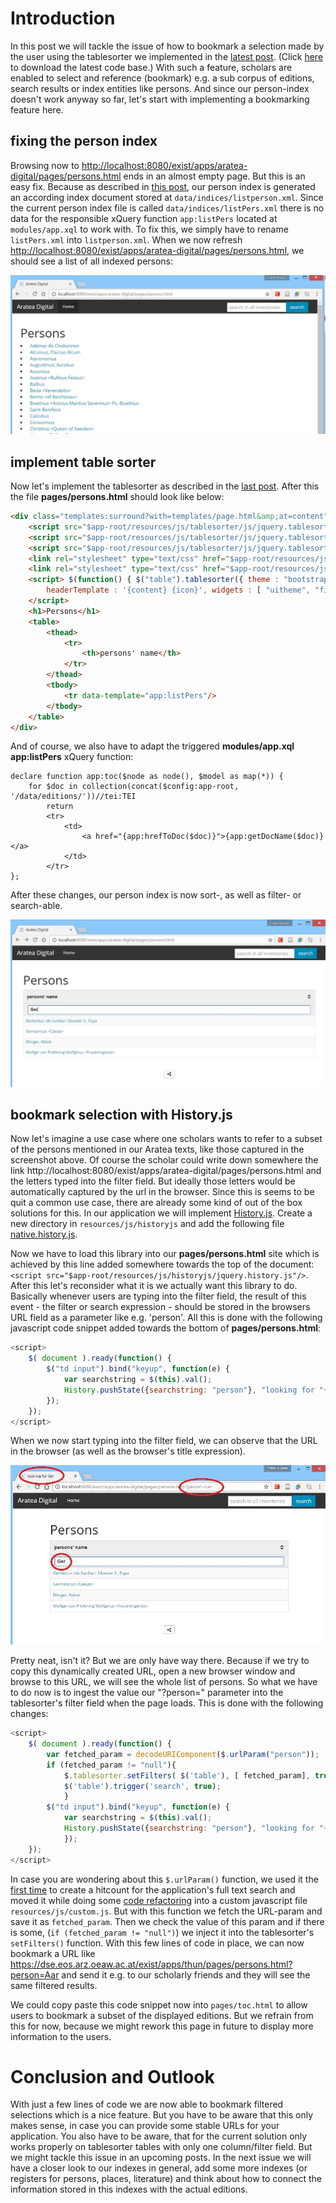 # Introduction

In this post we will tackle the issue of how to bookmark a selection made by the user using the tablesorter we implemented in the [latest post](../part-2-a-customizable-table-of-content/). (Click [here](https://github.com/csae8092/posts/raw/master/pimp-de-web-app/downloads/part-2/aratea-digital-0.1.xar) to download the latest code base.)
With such a feature, scholars are enabled to select and reference (bookmark) e.g. a sub corpus of editions, search results or index entities like persons. And since our person-index doesn't work anyway so far, let's start with implementing a bookmarking feature here.

## fixing the person index

Browsing now to [http://localhost:8080/exist/apps/aratea-digital/pages/persons.html](http://localhost:8080/exist/apps/aratea-digital/pages/persons.html) ends in an almost empty page. But this is an easy fix. Because as described in [this post](../part-7-index-based-search/), our person index is generated an according index document stored at `data/indices/listperson.xml`. Since the current person index file is called `data/indices/listPers.xml` there is no data for the responsible xQuery function `app:listPers` located at `modules/app.xql` to work with.
To fix this, we simply have to rename `listPers.xml` into `listperson.xml`. When we now refresh [http://localhost:8080/exist/apps/aratea-digital/pages/persons.html](http://localhost:8080/exist/apps/aratea-digital/pages/persons.html), we should see a list of all indexed persons: 

![image alt text](https://raw.githubusercontent.com/csae8092/posts/master/pimp-de-web-app/images/part-3/image_0.jpg)

## implement table sorter

Now let's implement the tablesorter as described in the [last post](../part-2-a-customizable-table-of-content/). After this the file **pages/persons.html** should look like below: 

```html
<div class="templates:surround?with=templates/page.html&amp;at=content">
    <script src="$app-root/resources/js/tablesorter/js/jquery.tablesorter.js"/>
    <script src="$app-root/resources/js/tablesorter/js/jquery.tablesorter.widgets.js"/>
    <script src="$app-root/resources/js/tablesorter/js/jquery.tablesorter.pager.js"/>
    <link rel="stylesheet" type="text/css" href="$app-root/resources/js/tablesorter/css/theme.bootstrap.css"/>
    <link rel="stylesheet" type="text/css" href="$app-root/resources/js/tablesorter/css/jquery.tablesorter.pager.css"/>
    <script> $(function() { $("table").tablesorter({ theme : "bootstrap", widthFixed: false,
        headerTemplate : '{content} {icon}', widgets : [ "uitheme", "filter", "zebra" ], filter_cssFilter: "form-control", }) }); 
    </script>
    <h1>Persons</h1>
    <table>
        <thead>
            <tr>
                <th>persons' name</th>
            </tr>
        </thead>
        <tbody>
            <tr data-template="app:listPers"/>
        </tbody>
    </table>
</div>
```

And of course, we also have to adapt the triggered **modules/app.xql app:listPers** xQuery function:

```xquery
declare function app:toc($node as node(), $model as map(*)) {
    for $doc in collection(concat($config:app-root, '/data/editions/'))//tei:TEI
        return
        <tr>
            <td>
                <a href="{app:hrefToDoc($doc)}">{app:getDocName($doc)}</a>
            </td>
        </tr>   
};
```

After these changes, our person index is now sort-, as well as filter- or search-able. 

![image alt text](https://raw.githubusercontent.com/csae8092/posts/master/pimp-de-web-app/images/part-3/image_1.jpg)

## bookmark selection with History.js

Now let's imagine a use case where one scholars wants to refer to a subset of the persons mentioned in our Aratea texts, like those captured in the screenshot above. Of course the scholar could write down somewhere the link http://localhost:8080/exist/apps/aratea-digital/pages/persons.html and the letters typed into the filter field. But ideally those letters would be automatically captured by the url in the browser. 
Since this is seems to be quit a common use case, there are already some kind of out of the box solutions for this. In our application we will implement [History.js](https://github.com/browserstate/history.js/).
Create a new directory in `resources/js/historyjs` and add the following file [native.history.js](https://github.com/browserstate/history.js/blob/master/scripts/compressed/history.adapter.native.js). 

Now we have to load this library into our **pages/persons.html** site which is achieved by this line added somewhere towards the top of the document: `<script src="$app-root/resources/js/historyjs/jquery.history.js"/>`.
After this let's reconsider what it is we actually want this library to do. Basically whenever users are typing into the filter field, the result of this event - the filter or search expression - should be stored in the browsers URL field as a parameter like e.g. 'person'. 
All this is done with the following javascript code snippet added towards the bottom of **pages/persons.html**:

```javascript
<script>
    $( document ).ready(function() {
        $("td input").bind("keyup", function(e) {
            var searchstring = $(this).val();
            History.pushState({searchstring: "person"}, "looking for "+searchstring, "?person="+searchstring);   
        });
    });
</script>
```

When we now start typing into the filter field, we can observe that the URL in the browser (as well as the browser's title expression).

![image alt text](https://raw.githubusercontent.com/csae8092/posts/master/pimp-de-web-app/images/part-3/image_2.jpg)

Pretty neat, isn't it? But we are only have way there. Because if we try to copy this dynamically created URL, open a new browser window and browse to this URL, we will see the whole list of persons. 
So what we have to do now is to ingest the value our "?person=" parameter into the tablesorter's filter field when the page loads. 
This is done with the following changes: 

```javascript
<script>
    $( document ).ready(function() {
        var fetched_param = decodeURIComponent($.urlParam("person"));
        if (fetched_param != "null"){
            $.tablesorter.setFilters( $('table'), [ fetched_param], true );
            $('table').trigger('search', true);
            }
        $("td input").bind("keyup", function(e) {
            var searchstring = $(this).val();
            History.pushState({searchstring: "person"}, "looking for "+searchstring, "?person="+searchstring);   
            });
    });
</script>
```

In case you are wondering about this `$.urlParam()` function, we used it the [first time](../part-8-full-text-search/) to create a hitcount for the application's full text search and moved it while doing some [code refactoring](../part-9-code-refactoring/) into a custom javascript file `resources/js/custom.js`. But with this function we fetch the URL-param and save it as `fetched_param`. Then we check the value of this param and if there is some, (`if (fetched_param != "null")`) we inject it into the tablesorter's `setFilters()` function. 
With this few lines of code in place, we can now bookmark a URL like https://dse.eos.arz.oeaw.ac.at/exist/apps/thun/pages/persons.html?person=Aar and send it e.g. to our scholarly friends and they will see the same filtered results.

We could copy paste this code snippet now into `pages/toc.html` to allow users to bookmark a subset of the displayed editions. But we refrain from this for now, because we might rework this page in future to display more information to the users. 

# Conclusion and Outlook

With just a few lines of code we are now able to bookmark filtered selections which is a nice feature. But you have to be aware that this only makes sense, in case you can provide some stable URLs for your application. You also have to be aware, that for the current solution only works properly on tablesorter tables with only one column/filter field. But we might tackle this issue in an upcoming posts. 
In the next issue we will have a closer look to our indexes in general, add some more indexes (or registers for persons, places, literature) and think about how to connect the information stored in this indexes with the actual editions.

